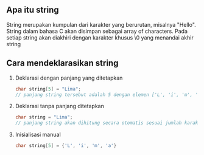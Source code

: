 ## Apa itu string
String merupakan kumpulan dari karakter yang berurutan, misalnya "Hello".
String dalam bahasa C akan disimpan sebagai array of characters. 
Pada setiap string akan diakhiri dengan karakter khusus \0 yang menandai akhir string
## Cara mendeklarasikan string
1. Deklarasi dengan panjang yang ditetapkan
   ```c
   char string[5] = "Lima";
   // panjang string tersebut adalah 5 dengan elemen ['L', 'i', 'm', 'a', '\0']
   ```
2. Deklarasi tanpa panjang ditetapkan
   ```c
   char string = "Lima";
   // panjang string akan dihitung secara otomatis sesuai jumlah karakter +1 untuk '\0'
   ```
3. Inisialisasi manual
   ```c
   char string[5] = {'L', 'i', 'm', 'a'}
   ```
